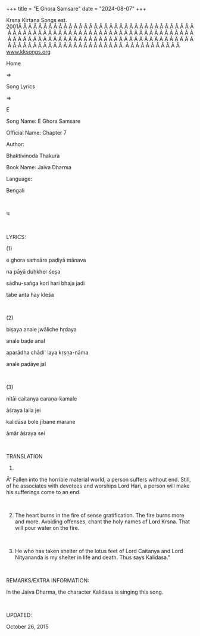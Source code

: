 +++ 
title = "E Ghora Samsare"
date = "2024-08-07"
+++

Krsna Kirtana Songs est. 2001Â Â Â Â Â Â Â Â Â Â Â Â Â Â Â Â Â Â Â Â Â Â Â Â Â Â Â Â Â Â Â Â Â Â Â Â Â Â Â Â Â Â Â Â Â Â Â Â Â Â Â Â Â Â Â Â Â Â Â Â Â Â Â Â Â Â Â Â Â Â Â Â Â Â Â Â Â Â Â Â Â Â Â Â Â Â Â Â Â Â Â Â Â Â Â Â Â Â Â Â Â Â Â Â Â Â Â Â Â Â Â Â Â Â Â Â Â Â Â Â Â Â Â Â Â Â Â Â Â Â Â Â  Â Â Â Â Â Â Â Â Â Â Â  
www.kksongs.org








Home
 
⇒
 
Song
Lyrics


⇒
 
E


Song
Name: E Ghora Samsare


Official
Name: Chapter 7 


Author:

Bhaktivinoda Thakura


Book
Name: 
Jaiva Dharma


Language:

Bengali


 








অ








 


LYRICS:


(1)


e ghora
saḿsāre paḍiyā mānava


na
pāyā duḥkher śeṣa


sādhu-sańga
kori hari bhaja jadi


tabe anta
hay kleśa


 


(2)


biṣaya
anale jwāliche hṛdaya


anale
baḍe anal


aparādha
chādi' laya kṛṣṇa-nāma


anale
paḍāye jal


 


(3)


nitāi
caitanya caraṇa-kamale


āśraya
laila jei


kalidāsa
bole jībane marane


āmār
āśraya sei


 


TRANSLATION


1)
 Â“
Fallen into the horrible
material world, a person suffers without end. Still, of he associates with
devotees and worships Lord Hari, a person will make his sufferings come to an
end.


 


2) The
heart burns in the fire of sense gratification. The fire burns more and more.
Avoiding offenses, chant the holy names of Lord Krsna. That will pour water on
the fire.


 


3) He
who has taken shelter of the lotus feet of Lord Caitanya and Lord Nityananda is
my shelter in life and death. Thus says Kalidasa."


 


REMARKS/EXTRA
INFORMATION:


In the
Jaiva Dharma, the character Kalidasa is singing this song.


 


UPDATED:

October 26,
2015